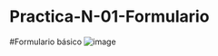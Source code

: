 # Practica-N-01-Formulario
#Formulario básico
![image](https://user-images.githubusercontent.com/66977485/84835628-9fbe7c80-aff9-11ea-978d-cf567fcb1bb3.png)
